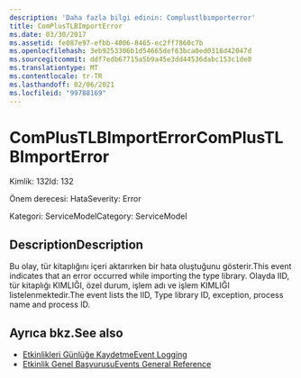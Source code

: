 ```yaml
---
description: 'Daha fazla bilgi edinin: Complustlbımporterror'
title: ComPlusTLBImportError
ms.date: 03/30/2017
ms.assetid: fe087e97-efbb-4006-8465-ec2ff7860c7b
ms.openlocfilehash: 3eb9253306b1d54665def63bca0ed0318d42047d
ms.sourcegitcommit: ddf7edb67715a5b9a45e3dd44536dabc153c1de0
ms.translationtype: MT
ms.contentlocale: tr-TR
ms.lasthandoff: 02/06/2021
ms.locfileid: "99788169"
---
```

# <a name="complustlbimporterror"></a><span data-ttu-id="6a168-103">ComPlusTLBImportError</span><span class="sxs-lookup"><span data-stu-id="6a168-103">ComPlusTLBImportError</span></span>

<span data-ttu-id="6a168-104">Kimlik: 132</span><span class="sxs-lookup"><span data-stu-id="6a168-104">Id: 132</span></span>  
  
 <span data-ttu-id="6a168-105">Önem derecesi: Hata</span><span class="sxs-lookup"><span data-stu-id="6a168-105">Severity: Error</span></span>  
  
 <span data-ttu-id="6a168-106">Kategori: ServiceModel</span><span class="sxs-lookup"><span data-stu-id="6a168-106">Category: ServiceModel</span></span>  
  
## <a name="description"></a><span data-ttu-id="6a168-107">Description</span><span class="sxs-lookup"><span data-stu-id="6a168-107">Description</span></span>  

 <span data-ttu-id="6a168-108">Bu olay, tür kitaplığını içeri aktarırken bir hata oluştuğunu gösterir.</span><span class="sxs-lookup"><span data-stu-id="6a168-108">This event indicates that an error occurred while importing the type library.</span></span> <span data-ttu-id="6a168-109">Olayda IID, tür kitaplığı KIMLIĞI, özel durum, işlem adı ve işlem KIMLIĞI listelenmektedir.</span><span class="sxs-lookup"><span data-stu-id="6a168-109">The event lists the IID, Type library ID, exception, process name and process ID.</span></span>  
  
## <a name="see-also"></a><span data-ttu-id="6a168-110">Ayrıca bkz.</span><span class="sxs-lookup"><span data-stu-id="6a168-110">See also</span></span>

- [<span data-ttu-id="6a168-111">Etkinlikleri Günlüğe Kaydetme</span><span class="sxs-lookup"><span data-stu-id="6a168-111">Event Logging</span></span>](index.md)
- [<span data-ttu-id="6a168-112">Etkinlik Genel Başvurusu</span><span class="sxs-lookup"><span data-stu-id="6a168-112">Events General Reference</span></span>](events-general-reference.md)
